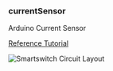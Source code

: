 ### currentSensor  
Arduino Current Sensor  

[Reference Tutorial](https://openhomeautomation.net/arduino-wifi-switch/)  

![Smartswitch Circuit Layout](https://raw.githubusercontent.com/Hadesy2k/currentReader/master/circuit%20layout.png?token=AI5v2tgeho9Wd_-BZ30Lwg3xTike1LlEks5Ys_8swA%3D%3D)
